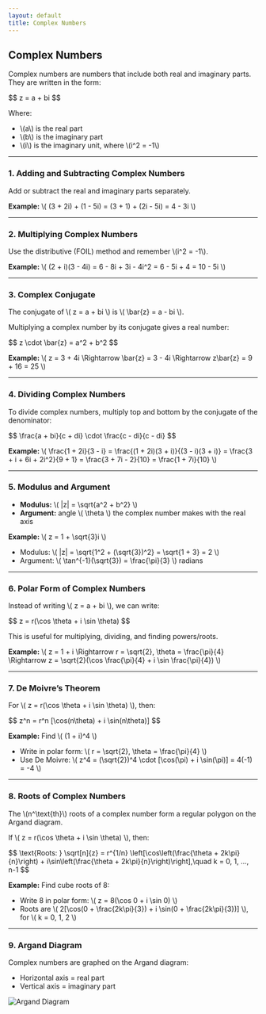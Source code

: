 ```yaml
---
layout: default
title: Complex Numbers
---
```


<div>
  <h2>Complex Numbers</h2>

  <p>Complex numbers are numbers that include both real and imaginary parts. They are written in the form:</p>
  <div>$$
  z = a + bi
  $$</div>
  <p>Where:</p>
  <ul>
    <li>\(a\) is the real part</li>
    <li>\(b\) is the imaginary part</li>
    <li>\(i\) is the imaginary unit, where \(i^2 = -1\)</li>
  </ul>

  <hr>

  <h3>1. Adding and Subtracting Complex Numbers</h3>
  <p>Add or subtract the real and imaginary parts separately.</p>

  <p><strong>Example:</strong> \( (3 + 2i) + (1 - 5i) = (3 + 1) + (2i - 5i) = 4 - 3i \)</p>

  <hr>

  <h3>2. Multiplying Complex Numbers</h3>
  <p>Use the distributive (FOIL) method and remember \(i^2 = -1\).</p>

  <p><strong>Example:</strong> \( (2 + i)(3 - 4i) = 6 - 8i + 3i - 4i^2 = 6 - 5i + 4 = 10 - 5i \)</p>

  <hr>

  <h3>3. Complex Conjugate</h3>
  <p>The conjugate of \( z = a + bi \) is \( \bar{z} = a - bi \).</p>
  <p>Multiplying a complex number by its conjugate gives a real number:</p>
  <div>$$
  z \cdot \bar{z} = a^2 + b^2
  $$</div>

  <p><strong>Example:</strong> \( z = 3 + 4i \Rightarrow \bar{z} = 3 - 4i \Rightarrow z\bar{z} = 9 + 16 = 25 \)</p>

  <hr>

  <h3>4. Dividing Complex Numbers</h3>
  <p>To divide complex numbers, multiply top and bottom by the conjugate of the denominator:</p>
  <div>$$
  \frac{a + bi}{c + di} \cdot \frac{c - di}{c - di}
  $$</div>

  <p><strong>Example:</strong> \( \frac{1 + 2i}{3 - i} = \frac{(1 + 2i)(3 + i)}{(3 - i)(3 + i)} = \frac{3 + i + 6i + 2i^2}{9 + 1} = \frac{3 + 7i - 2}{10} = \frac{1 + 7i}{10} \)</p>

  <hr>

  <h3>5. Modulus and Argument</h3>
  <ul>
    <li><strong>Modulus:</strong> \( |z| = \sqrt{a^2 + b^2} \)</li>
    <li><strong>Argument:</strong> angle \( \theta \) the complex number makes with the real axis</li>
  </ul>

  <p><strong>Example:</strong> \( z = 1 + \sqrt{3}i \)</p>
  <ul>
    <li>Modulus: \( |z| = \sqrt{1^2 + (\sqrt{3})^2} = \sqrt{1 + 3} = 2 \)</li>
    <li>Argument: \( \tan^{-1}(\sqrt{3}) = \frac{\pi}{3} \) radians</li>
  </ul>

  <hr>

  <h3>6. Polar Form of Complex Numbers</h3>
  <p>Instead of writing \( z = a + bi \), we can write:</p>
  <div>$$
  z = r(\cos \theta + i \sin \theta)
  $$</div>
  <p>This is useful for multiplying, dividing, and finding powers/roots.</p>

  <p><strong>Example:</strong> \( z = 1 + i \Rightarrow r = \sqrt{2}, \theta = \frac{\pi}{4} \Rightarrow z = \sqrt{2}(\cos \frac{\pi}{4} + i \sin \frac{\pi}{4}) \)</p>

  <hr>

  <h3>7. De Moivre’s Theorem</h3>
  <p>For \( z = r(\cos \theta + i \sin \theta) \), then:</p>
  <div>$$
  z^n = r^n [\cos(n\theta) + i \sin(n\theta)]
  $$</div>

  <p><strong>Example:</strong> Find \( (1 + i)^4 \)</p>
  <ul>
    <li>Write in polar form: \( r = \sqrt{2}, \theta = \frac{\pi}{4} \)</li>
    <li>Use De Moivre: \( z^4 = (\sqrt{2})^4 \cdot [\cos(\pi) + i \sin(\pi)] = 4(-1) = -4 \)</li>
  </ul>

  <hr>

  <h3>8. Roots of Complex Numbers</h3>
  <p>The \(n^\text{th}\) roots of a complex number form a regular polygon on the Argand diagram.</p>
  <p>If \( z = r(\cos \theta + i \sin \theta) \), then:</p>
  <div>$$
  \text{Roots: } \sqrt[n]{z} = r^{1/n} \left[\cos\left(\frac{\theta + 2k\pi}{n}\right) + i\sin\left(\frac{\theta + 2k\pi}{n}\right)\right],\quad k = 0, 1, ..., n-1
  $$</div>

  <p><strong>Example:</strong> Find cube roots of 8:</p>
  <ul>
    <li>Write 8 in polar form: \( z = 8(\cos 0 + i \sin 0) \)</li>
    <li>Roots are \( 2[\cos(0 + \frac{2k\pi}{3}) + i \sin(0 + \frac{2k\pi}{3})] \), for \( k = 0, 1, 2 \)</li>
  </ul>

  <hr>

  <h3>9. Argand Diagram</h3>
  <p>Complex numbers are graphed on the Argand diagram:</p>
  <ul>
    <li>Horizontal axis = real part</li>
    <li>Vertical axis = imaginary part</li>
  </ul>

  <img src="/anmuinteoirmata/images/argand.png" alt="Argand Diagram">


</div>
